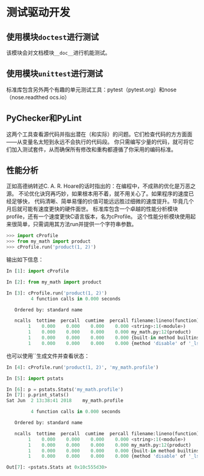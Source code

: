 # 测试驱动开发
## 使用模块`doctest`进行测试
该模块会对文档模块`__doc__`进行机能测试。

## 使用模块`unittest`进行测试
标准库包含另外两个有趣的单元测试工具：pytest（pytest.org）和nose（nose.readthed ocs.io）
## PyChecker和PyLint
这两个工具查看源代码并指出潜在（和实际）的问题。它们检查代码的方方面面——从变量名太短到永远不会执行的代码段。
你只需编写少量的代码，就可将它们加入测试套件，从而确保所有修改和重构都遵循了你采用的编码标准。

## 性能分析
正如高德纳转述C. A. R. Hoare的话时指出的：在编程中，不成熟的优化是万恶之源。
不论优化诀窍再巧妙，如果根本用不着，就不用关心了。如果程序的速度已经足够快，
代码清晰、简单易懂的价值可能远远胜过细微的速度提升。毕竟几个月后就可能有速度更快的硬件面世。
标准库包含一个卓越的性能分析模块profile，还有一个速度更快C语言版本，名为cProfile。
这个性能分析模块使用起来很简单，只需调用其方法run并提供一个字符串参数。
```python
>>> import cProfile
>>> from my_math import product
>>> cProfile.run('product(1, 2)')
```
输出如下信息：
```python
In [1]: import cProfile

In [2]: from my_math import product

In [3]: cProfile.run('product(1, 2)')
         4 function calls in 0.000 seconds

   Ordered by: standard name

   ncalls  tottime  percall  cumtime  percall filename:lineno(function)
        1    0.000    0.000    0.000    0.000 <string>:1(<module>)
        1    0.000    0.000    0.000    0.000 my_math.py:12(product)
        1    0.000    0.000    0.000    0.000 {built-in method builtins.exec}
        1    0.000    0.000    0.000    0.000 {method 'disable' of '_lsprof.Profiler' objects}
```
也可以使用``生成文件并查看状态：
```python
In [4]: cProfile.run('product(1, 2)', 'my_math.profile')

In [5]: import pstats

In [6]: p = pstats.Stats('my_math.profile')
In [7]: p.print_stats()
Sat Jun  2 13:38:41 2018    my_math.profile

         4 function calls in 0.000 seconds

   Ordered by: standard name

   ncalls  tottime  percall  cumtime  percall filename:lineno(function)
        1    0.000    0.000    0.000    0.000 <string>:1(<module>)
        1    0.000    0.000    0.000    0.000 my_math.py:12(product)
        1    0.000    0.000    0.000    0.000 {built-in method builtins.exec}
        1    0.000    0.000    0.000    0.000 {method 'disable' of '_lsprof.Profiler' objects}

Out[7]: <pstats.Stats at 0x10c555d30>
```
